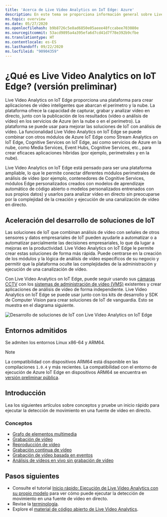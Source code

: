 ```yaml
---
title: 'Acerca de Live Video Analytics on IoT Edge: Azure'
description: En este tema se proporciona información general sobre Live Video Analytics on IoT Edge. La plataforma ofrece las funcionalidades que puede usar para mejorar sus soluciones de IoT. Por ejemplo, capture, grabe y analice vídeo en directo y publique los resultados (vídeo o análisis de vídeo) en los servicios de Azure.
ms.topic: overview
ms.date: 05/27/2020
ms.openlocfilehash: b9b8726c5e8ad6850e05aeee48fccabee703080e
ms.sourcegitcommit: 53acd9895a4a395efa6d7cd41d7f78e392b9cfbe
ms.translationtype: HT
ms.contentlocale: es-ES
ms.lasthandoff: 09/22/2020
ms.locfileid: "90904359"
---
```

# <a name="what-is-live-video-analytics-on-iot-edge-preview"></a>¿Qué es Live Video Analytics on IoT Edge? (versión preliminar)

Live Video Analytics on IoT Edge proporciona una plataforma para crear aplicaciones de vídeo inteligentes que abarcan el perímetro y la nube. La plataforma ofrece la capacidad de capturar, grabar y analizar vídeo en directo, junto con la publicación de los resultados (vídeo o análisis de vídeo) en los servicios de Azure (en la nube o en el perímetro). La plataforma se puede usar para mejorar las soluciones de IoT con análisis de vídeo. La funcionalidad Live Video Analytics on IoT Edge se puede combinar con otros módulos de Azure IoT Edge como Stream Analytics on IoT Edge, Cognitive Services on IoT Edge, así como servicios de Azure en la nube, como Media Services, Event Hubs, Cognitive Services, etc., para crear eficaces aplicaciones híbridas (por ejemplo, perimetrales y en la nube).

Live Video Analytics on IoT Edge está pensado para ser una plataforma ampliable, lo que le permite conectar diferentes módulos perimetrales de análisis de vídeo (por ejemplo, contenedores de Cognitive Services, módulos Edge personalizados creados con modelos de aprendizaje automático de código abierto o modelos personalizados entrenados con sus propios datos) y usarlos para analizar vídeo en directo sin preocuparse por la complejidad de la creación y ejecución de una canalización de vídeo en directo.

## <a name="accelerate-iot-solutions-development"></a>Aceleración del desarrollo de soluciones de IoT 

Las soluciones de IoT que combinan análisis de vídeo con señales de otros sensores y datos empresariales de IoT pueden ayudarle a automatizar o a automatizar parcialmente las decisiones empresariales, lo que da lugar a mejoras en la productividad. Live Video Analytics on IoT Edge le permite crear estas soluciones de forma más rápida. Puede centrarse en la creación de los módulos y la lógica de análisis de vídeo específicos de su negocio y permitir que la plataforma oculte las complejidades de la administración y ejecución de una canalización de vídeo.

Con Live Video Analytics on IoT Edge, puede seguir usando sus [cámaras CCTV](https://en.wikipedia.org/wiki/Closed-circuit_television_camera) con los [sistemas de administración de vídeo (VMS)](https://en.wikipedia.org/wiki/Video_management_system) existentes y crear aplicaciones de análisis de vídeo de forma independiente. Live Video Analytics on IoT Edge se puede usar junto con los kits de desarrollo y SDK de Computer Vision para crear soluciones de IoT de vanguardia. Esto se muestra en el diagrama siguiente.

![Desarrollo de soluciones de IoT con Live Video Analytics on IoT Edge](./media/overview/product-diagram.svg)

## <a name="supported-environments"></a>Entornos admitidos

Se admiten los entornos Linux x86-64 y ARM64.
> [!NOTE]
> La compatibilidad con dispositivos ARM64 está disponible en las compilaciones `1.0.4` y más recientes.
> La compatibilidad con el entorno de ejecución de Azure IoT Edge en dispositivos ARM64 se encuentra en [versión preliminar pública](https://azure.microsoft.com/support/legal/preview-supplemental-terms/).

## <a name="get-started"></a>Introducción

Lea los siguientes artículos sobre conceptos y pruebe un inicio rápido para ejecutar la detección de movimiento en una fuente de vídeo en directo.

### <a name="concepts"></a>Conceptos

* [Grafo de elementos multimedia](media-graph-concept.md)
* [Grabación de vídeo](video-recording-concept.md)
* [Reproducción de vídeo](video-playback-concept.md)
* [Grabación continua de vídeo](continuous-video-recording-concept.md)
* [Grabación de vídeo basada en eventos](event-based-video-recording-concept.md)
* [Análisis de vídeos en vivo sin grabación de vídeo](analyze-live-video-concept.md)

## <a name="next-steps"></a>Pasos siguientes

* Consulte el tutorial [Inicio rápido: Ejecución de Live Video Analytics con su propio modelo](use-your-model-quickstart.md) para ver cómo puede ejecutar la detección de movimiento en una fuente de vídeo en directo.
* Revise la [terminología](terminology.md).
* Explore el [material de código abierto de Live Video Analytics](https://github.com/Azure/live-video-analytics).

